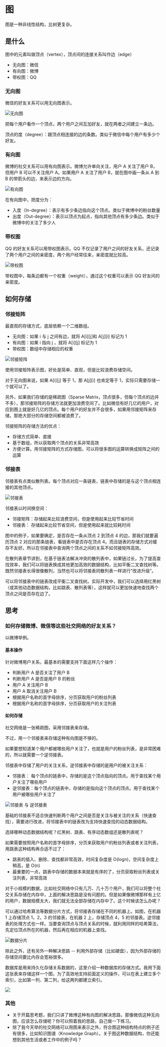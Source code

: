 # 图

图是一种非线性结构，比树更复杂。

## 是什么

图中的元素叫做顶点（vertex），顶点间的连接关系叫作边（edge）

- 无向图：微信
- 有向图：微博
- 带权图：QQ

### 无向图

微信的好友关系可以用无向图表示。

![无向图](@imgs/df85dc345a9726cab0338e68982fd1af.jpg)

把每个用户看作一个顶点，两个用户之间互加好友，就在两者之间建立一条边。

顶点的度（degree）：跟顶点相连接的边的条数。类似于微信中每个用户有多少个好友。

### 有向图

微博的社交关系可以用有向图表示。微博允许单向关注，用户 A 关注了用户 B，但用户 B 可以不关注用户 A。如果用户 A 关注了用户 B，就在图中画一条从 A 到 B 的带箭头的边，来表示边的方向。

![有向图](@imgs/c31759a37d8a8719841f347bd479b796.jpg)

在有向图中，把度分为：

- 入度（In-degree）：表示有多少条边指向这个顶点。类似于微博中的粉丝数量
- 出度（Out-degree）：表示以顶点为起点，指向其他顶点有多少条边。类似于微博中的关注了多少人

### 带权图

QQ 的好友关系可以用带权图表示。QQ 不仅记录了用户之间的好友关系，还记录了两个用户之间的亲密度，两个用户经常往来，亲密度就比较高。

![带权图](@imgs/55d7e4806dc47950ae098d959b03ace8.jpg)

带权图中，每条边都有一个权重（weight），通过这个权重可以表示 QQ 好友间的亲密度。

## 如何存储

### 邻接矩阵

最直观的存储方式，底层依赖一个二维数组。

- 无向图：如果 i 与 j 之间有边，就将 A[i][j]和 A[j][i] 标记为 1
- 有向图：如果 i 指向 j ，就将 A[i][j] 标记为 1
- 带权图：数组中存储相应的权重

![邻接矩阵](@imgs/625e7493b5470e774b5aa91fb4fdb9d2.jpg)

使用邻接矩阵表示图，好处是简单、直观，但是比较浪费存储空间。

对于无向图来说，如果 A[i][j] 等于 1，那 A[j][i] 也肯定等于 1，实际只需要存储一个就可以了。

另外，如果我们存储的是稀疏图（Sparse Matrix，顶点很多，但每个顶点的边并不多），那邻接矩阵的存储方法就更加浪费空间了。比如微信有好几亿的用户，对应到图上就是好几亿的顶点。每个用户的好友并不会很多，如果用邻接矩阵来存储，那绝大部分的存储空间都被浪费了。

邻接矩阵的存储方法的优点：

- 存储方式简单、直接
- 基于数组，所以获取两个顶点的关系非常高效
- 方便计算。用邻接矩阵的方式存储图，可以将很多图的运算转换成矩阵之间的运算

### 邻接表

邻接表有点类似散列表。每个顶点对应一条链表，链表中存储的是与这个顶点相连接的其他顶点。

![邻接表](@imgs/039bc254b97bd11670cdc4bf2a8e1394.jpg)

邻接表以时间换空间：

- 邻接矩阵：存储起来比较浪费空间，但是使用起来比较节省时间
- 邻接表： 存储起来比较节省空间，但是使用起来就比较耗时间

图中的例子，如果要确定，是否存在一条从顶点 2 到顶点 4 的边，那我们就要遍历顶点 2 对应的那条链表，看链表中是否存在顶点 4。而且链表的存储方式对缓存不友好。所以在邻接表中查询两个顶点之间的关系不如邻接矩阵高效。

在散列表章节讲到，在基于链表法解决冲突的散列表中，如果链过长，为了提高查找效率，我们可以将链表换成其他更加高效的数据结构，比如平衡二叉查找树等。既然邻接表长得很像散列，当然也可以将邻接表同散列表一样进行“改进升级”。

可以将邻接表中的链表改成平衡二叉查找树。实际开发中，我们可以选择用红黑树（或其他动态数据结构，比如跳表、散列表等），这样就可以更加快速地查找两个顶点之间是否存在边了。

## 思考

### 如何存储微博、微信等这些社交网络的好友关系？

以微博举例。

#### 基本操作

针对微博用户关系，最基本的需要支持下面这样几个操作：

- 判断用户 A 是否关注了用户 B
- 判断用户 A 是否是用户 B 的粉丝
- 用户 A 关注用户 B
- 用户 A 取消关注用户 B
- 根据用户名称的首字母排序，分页获取用户的粉丝列表
- 根据用户名称的首字母排序，分页获取用户的关注列表

#### 如何存储

社交网络是一张稀疏图，采用邻接表来存储。

不过，用一个邻接表来存储这种有向图是不够的。

如果要想知道某个用户都被哪些用户关注了，也就是用户的粉丝列表，是非常困难的，所以就需要一个逆邻接表。

邻接表中存储了用户的关注关系，逆邻接表中存储的是用户的被关注关系：

- 邻接表：  每个顶点的链表中，存储的是这个顶点指向的顶点。用于查找某个用户关注了哪些用户
- 逆邻接表：每个顶点的链表中，存储的是指向这个顶点的顶点。用于查找某个用户被哪些用户关注了

![邻接表 与 逆邻接表](@imgs/501440bcffdcf4e6f9a5ca1117e990a1.jpg)

基础的邻接表不适合快速判断两个用户之间是否是关注与被关注的关系（快速查找），需要进行改进，将邻接表中的链表改为支持快速查找的动态数据结构。

选择哪种动态数据结构呢？红黑树、跳表、有序动态数组还是散列表呢？

如果需要按照用户名称的首字母排序，分页来获取用户的粉丝列表或者关注列表，用跳表这种结构再合适不过了：

- 跳表的插入、删除、查找都非常高效，时间复杂度是 O(logn)，空间复杂度上稍高，是 O(n)
- 最重要的一点，跳表中存储的数据本来就是有序的了，分页获取粉丝列表或关注列表，非常高效

对于小规模的数据，比如社交网络中只有几万、几十万个用户，我们可以将整个社交关系存储在内存中，上面的解决思路是没有问题的。但是如果像微博那样有上亿的用户，数据规模太大，我们就无法全部存储在内存中了。这个时候该怎么办呢？

可以通过哈希算法等数据分片方式，将邻接表存储在不同的机器上。如图，在机器 1 上存储顶点 1，2，3 的邻接表，在机器 2 上，存储顶点 4，5 的邻接表。逆邻接表的处理方式也一样。当要查询顶点与顶点关系的时候，就利用同样的哈希算法，先定位顶点所在的机器，然后再在相应的机器上查找。

![数据分片](@imgs/08e4f4330a1d88e9fec94b0f2d1bbe2f.jpg)

除此之外，还有另外一种解决思路 -- 利用外部存储（比如硬盘），因为外部存储的存储空间要比内存会宽裕很多。

数据库是用来持久化存储关系数据的，这里介绍一种数据库的存储方式。我用下面这张表来存储这样一个图，为了高效地支持前面定义的操作，可以在表上建立多个索引，比如第一列、第二列，给这两列都建立索引。

![](@imgs/7339595c631660dc87559bec2ddf928f.jpg)

### 其他

- 关于开篇思考题，我们只讲了微博这种有向图的解决思路，那像微信这种无向图，应该怎么存储呢？你可以照着我的思路，自己做一下练习。
- 除了我今天举的社交网络可以用图来表示之外，符合图这种结构特点的例子还有很多，比如知识图谱（Knowledge Graph）。关于图这种数据结构，你还能想到其他生活或者工作中的例子吗？
